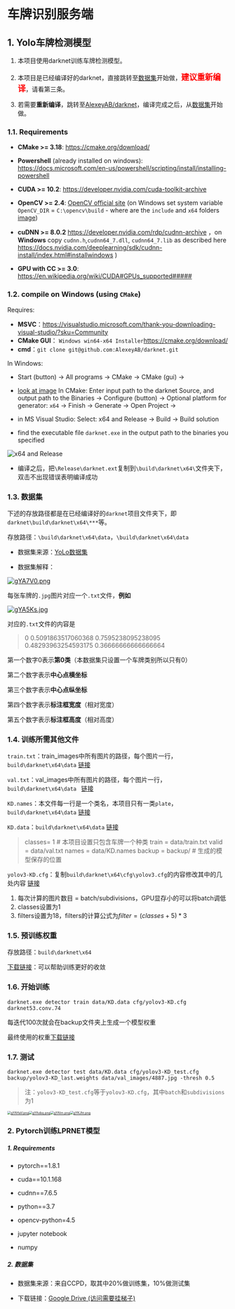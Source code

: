 # 车牌识别服务端





## 1. <span id="jump">Yolo车牌检测模型</span>

1. 本项目使用darknet训练车牌检测模型。

2. 本项目是已经编译好的darknet，直接跳转至[数据集](#dataset)开始做，<font color=#FF0000 size=4>**建议重新编译**</font>，请看第三条。

3. 若需要**重新编译**，跳转至[AlexeyAB/darknet](https://github.com/AlexeyAB/darknet)，编译完成之后，从[数据集](#dataset)开始做。

### 1.1. Requirements

* **CMake >= 3.18**: https://cmake.org/download/
* **Powershell** (already installed on windows): https://docs.microsoft.com/en-us/powershell/scripting/install/installing-powershell
* **CUDA >= 10.2**: https://developer.nvidia.com/cuda-toolkit-archive 
* **OpenCV >= 2.4**: [OpenCV official site](https://opencv.org/releases.html) (on Windows set system variable `OpenCV_DIR` = `C:\opencv\build` - where are the `include` and `x64` folders [image](https://user-images.githubusercontent.com/4096485/53249516-5130f480-36c9-11e9-8238-a6e82e48c6f2.png))
* **cuDNN >= 8.0.2** https://developer.nvidia.com/rdp/cudnn-archive ，on **Windows** copy `cudnn.h`,`cudnn64_7.dll`, `cudnn64_7.lib` as described here https://docs.nvidia.com/deeplearning/sdk/cudnn-install/index.html#installwindows )

* **GPU with CC >= 3.0**: https://en.wikipedia.org/wiki/CUDA#GPUs_supported##### 

### 1.2. compile on Windows (using `CMake`)

Requires:

* **MSVC**：https://visualstudio.microsoft.com/thank-you-downloading-visual-studio/?sku=Community
* **CMake GUI**： `Windows win64-x64 Installer`https://cmake.org/download/
* **cmd**：`git clone git@github.com:AlexeyAB/darknet.git`

In Windows:

* Start (button) -> All programs -> CMake -> CMake (gui) ->

* [look at image](https://habrastorage.org/webt/pz/s1/uu/pzs1uu4heb7vflfcjqn-lxy-aqu.jpeg) In CMake: Enter input path to the darknet Source, and output path to the Binaries -> Configure (button) -> Optional platform for generator: `x64`  -> Finish -> Generate -> Open Project ->

* in MS Visual Studio: Select: x64 and Release -> Build -> Build solution

* find the executable file `darknet.exe` in the output path to the binaries you specified

![x64 and Release](https://habrastorage.org/webt/ay/ty/f-/aytyf-8bufe7q-16yoecommlwys.jpeg)

* 编译之后，把`\Release\darknet.ext`复制到`\build\darknet\x64\`文件夹下，双击不出现错误表明编译成功

### 1.3. 数据集<span id="dataset"> </span>

下述的存放路径都是在已经编译好的`darknet`项目文件夹下，即`darknet\build\darknet\x64\***`等。

存放路径：`\build\darknet\x64\data`，`\build\darknet\x64\data`

* 数据集来源：[YoLo数据集 ](https://gitee.com/lx1318753541/yolo-dataset)

* 数据集解释：

[![gYA7V0.png](https://z3.ax1x.com/2021/05/09/gYA7V0.png)](https://imgtu.com/i/gYA7V0)

每张车牌的`.jpg`图片对应一个`.txt`文件，**例如**

[![gYA5Ks.jpg](https://z3.ax1x.com/2021/05/09/gYA5Ks.jpg)](https://imgtu.com/i/gYA5Ks)

对应的`.txt`文件的内容是

> 0 0.5091863517060368 0.7595238095238095 0.48293963254593175 0.36666666666666664

第一个数字0表示**第0类**（本数据集只设置一个车牌类别所以只有0）

第二个数字表示**中心点横坐标**

第三个数字表示**中心点纵坐标**

第四个数字表示**标注框宽度**（相对宽度）

第五个数字表示**标注框高度**（相对高度）

### 1.4. 训练所需其他文件

`train.txt`：train_images中所有图片的路径，每个图片一行，`build\darknet\x64\data`       [链接](https://drive.google.com/file/d/1UrqzksZ4Pt3cf8UQGTaoqbcZBN0ipnMg/view?usp=sharing)

`val.txt`：val_images中所有图片的路径，每个图片一行，`build\darknet\x64\data `     [链接](https://drive.google.com/file/d/1ZVRKGz4deIihBRLaOAwjkKWLXUY2FwVh/view?usp=sharing)

`KD.names`：本文件每一行是一个类名，本项目只有一类`plate`，`build\darknet\x64\data`      [链接](https://drive.google.com/file/d/1f54DGQQ_fCkvbXD7F1JcyVzl9b5TDjKa/view?usp=sharing)

`KD.data`：`build\darknet\x64\data`      [链接](https://drive.google.com/file/d/1iAFq8RXdTfkGuUrevovTZVyVOtObou5c/view?usp=sharing)

> classes= 1                   # 本项目设置只包含车牌一个种类 
> train = data/train.txt
> valid = data/val.txt
> names = data/KD.names
> backup = backup/      # 生成的模型保存的位置

`yolov3-KD.cfg`：复制`build\darknet\x64\cfg\yolov3.cfg`的内容修改其中的几处内容   [链接](https://drive.google.com/file/d/1jhwOxiwV5Qa3nEHvyTi9a98Zvq7w6Ho5/view?usp=sharing)

1. 每次计算的图片数目 = batch/subdivisions，GPU显存小的可以将batch调低
2. classes设置为1
3. filters设置为18，filters的计算公式为$filter = (classes + 5) * 3$

### 1.5. 预训练权重

存放路径：`build\darknet\x64`

[下载链接](https://pjreddie.com/media/files/darknet53.conv.74)：可以帮助训练更好的收敛

### 1.6. 开始训练<span id="start_train"> </span>

`darknet.exe detector train data/KD.data cfg/yolov3-KD.cfg darknet53.conv.74`

每迭代100次就会在backup文件夹上生成一个模型权重

最终使用的权重[下载链接](https://drive.google.com/file/d/1Lqcq_oA74vw5lh0_IyEi15eog-qE34Fm/view?usp=sharing)

### 1.7. 测试

`darknet.exe detector test data/KD.data cfg/yolov3-KD_test.cfg backup/yolov3-KD_last.weights data/val_images/4887.jpg -thresh 0.5`

> 注：`yolov3-KD_test.cfg`等于`yolov3-KD.cfg`，其中`batch`和`subdivisions`为1

[<img src="https://z3.ax1x.com/2021/05/09/gYAHaV.png" alt="gYAHaV.png" style="zoom:50%;" />](https://imgtu.com/i/gYAHaV)[<img src="https://z3.ax1x.com/2021/05/09/gYAobq.png" alt="gYAobq.png" style="zoom:50%;" />](https://imgtu.com/i/gYAobq)[<img src="https://z3.ax1x.com/2021/05/09/gYAIrn.png" alt="gYAIrn.png" style="zoom:50%;" />](https://imgtu.com/i/gYAIrn)[<img src="https://z3.ax1x.com/2021/05/09/gYKJht.png" alt="gYKJht.png" style="zoom:50%;" />](https://imgtu.com/i/gYKJht)





### 2. Pytorch训练LPRNET模型

##### 1. Requirements

* pytorch==1.8.1

* cuda==10.1.168
* cudnn==7.6.5
* python==3.7
* opencv-python=4.5
* jupyter notebook
* numpy

##### 2. 数据集

* 数据集来源：来自CCPD，取其中20%做训练集，10%做测试集

* 下载链接：[Google Drive (访问需要挂梯子)](https://drive.google.com/file/d/1jF1I0I5ZCPXYlv0KdA5uZrtEoWhxWQ5A/view?usp=sharing)  

